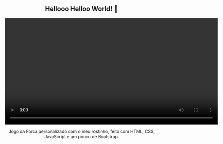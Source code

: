 
<span align="center">

##  Hellooo Helloo World! 👋 

</span>


<div align="center">
<video src="https://user-images.githubusercontent.com/94193814/217601570-ab73192c-7916-4f0a-89c2-d1d60ec27691.mp4" width="700px" />
</div>


<p align="center">
 Jogo da Forca personalizado com o meu rostinho, feito com HTML, CSS, JavaScript e um pouco de Bootstrap.
</p>




